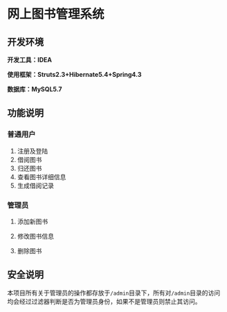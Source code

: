 # 网上图书管理系统

## 开发环境

**开发工具：IDEA**

**使用框架：Struts2.3+Hibernate5.4+Spring4.3**

**数据库：MySQL5.7**

## 功能说明

### 普通用户

1. 注册及登陆
2. 借阅图书
3. 归还图书
4. 查看图书详细信息
5. 生成借阅记录

### 管理员

1. 添加新图书

2. 修改图书信息

3. 删除图书

## 安全说明

本项目所有关于管理员的操作都存放于`/admin`目录下，所有对`/admin`目录的访问均会经过过滤器判断是否为管理员身份，如果不是管理员则禁止其访问。
